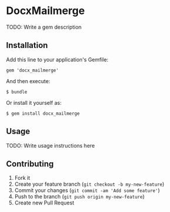 # DocxMailmerge

TODO: Write a gem description

## Installation

Add this line to your application's Gemfile:

    gem 'docx_mailmerge'

And then execute:

    $ bundle

Or install it yourself as:

    $ gem install docx_mailmerge

## Usage

TODO: Write usage instructions here

## Contributing

1. Fork it
2. Create your feature branch (`git checkout -b my-new-feature`)
3. Commit your changes (`git commit -am 'Add some feature'`)
4. Push to the branch (`git push origin my-new-feature`)
5. Create new Pull Request

